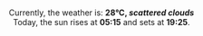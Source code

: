 <p  align="center"><br/>Currently, the weather is: <b> 28°C, <i>scattered clouds</i></b></br>Today, the sun rises at <b>05:15</b> and sets at <b>19:25</b>.</p>